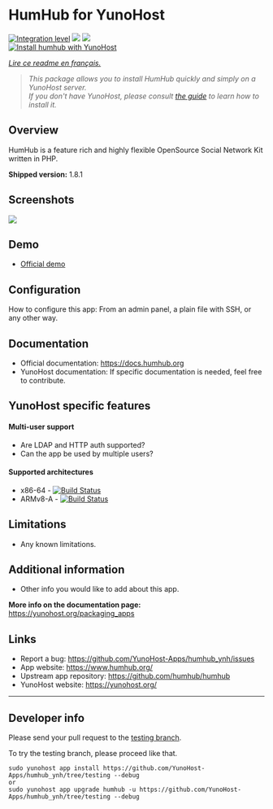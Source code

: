 # HumHub for YunoHost

[![Integration level](https://dash.yunohost.org/integration/humhub.svg)](https://dash.yunohost.org/appci/app/humhub) ![](https://ci-apps.yunohost.org/ci/badges/humhub.status.svg) ![](https://ci-apps.yunohost.org/ci/badges/humhub.maintain.svg)  
[![Install humhub with YunoHost](https://install-app.yunohost.org/install-with-yunohost.svg)](https://install-app.yunohost.org/?app=humhub)

*[Lire ce readme en français.](./README_fr.md)*

> *This package allows you to install HumHub quickly and simply on a YunoHost server.  
If you don't have YunoHost, please consult [the guide](https://yunohost.org/#/install) to learn how to install it.*

## Overview
HumHub is a feature rich and highly flexible OpenSource Social Network Kit written in PHP.

**Shipped version:** 1.8.1

## Screenshots

![](https://www.humhub.com/static/img/enterprise/app_small.png)

## Demo

* [Official demo](https://www.humhub.com/en)

## Configuration

How to configure this app: From an admin panel, a plain file with SSH, or any other way.

## Documentation

 * Official documentation: https://docs.humhub.org
 * YunoHost documentation: If specific documentation is needed, feel free to contribute.

## YunoHost specific features

#### Multi-user support

 * Are LDAP and HTTP auth supported?
 * Can the app be used by multiple users?

#### Supported architectures

* x86-64 - [![Build Status](https://ci-apps.yunohost.org/ci/logs/humhub%20%28Apps%29.svg)](https://ci-apps.yunohost.org/ci/apps/humhub/)
* ARMv8-A - [![Build Status](https://ci-apps-arm.yunohost.org/ci/logs/humhub%20%28Apps%29.svg)](https://ci-apps-arm.yunohost.org/ci/apps/humhub/)

## Limitations

* Any known limitations.

## Additional information

* Other info you would like to add about this app.

**More info on the documentation page:**  
https://yunohost.org/packaging_apps

## Links

 * Report a bug: https://github.com/YunoHost-Apps/humhub_ynh/issues
 * App website: https://www.humhub.org/
 * Upstream app repository: https://github.com/humhub/humhub
 * YunoHost website: https://yunohost.org/

---

## Developer info

Please send your pull request to the [testing branch](https://github.com/YunoHost-Apps/humhub_ynh/tree/testing).

To try the testing branch, please proceed like that.
```
sudo yunohost app install https://github.com/YunoHost-Apps/humhub_ynh/tree/testing --debug
or
sudo yunohost app upgrade humhub -u https://github.com/YunoHost-Apps/humhub_ynh/tree/testing --debug
```

